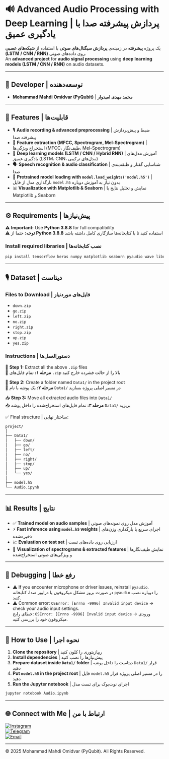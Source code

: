 # 🔊 Advanced Audio Processing with Deep Learning | پردازش پیشرفته صدا با یادگیری عمیق  

یک پروژه **پیشرفته** در زمینه‌ی **پردازش سیگنال‌های صوتی** با استفاده از **شبکه‌های عصبی (LSTM / CNN / RNN)** روی داده‌های صوتی.  
An **advanced project** for **audio signal processing** using **deep learning models (LSTM / CNN / RNN)** on audio datasets.  

---

## 👤 Developer | توسعه‌دهنده  

* **Mohammad Mahdi Omidvar (PyQubit)** | **محمد مهدی امیدوار**  

---

## 🚀 Features | قابلیت‌ها  

* 🎙️ **Audio recording & advanced preprocessing** | ضبط و پیش‌پردازش پیشرفته صدا  
* 🔎 **Feature extraction (MFCC, Spectrogram, Mel-Spectrogram)** | استخراج ویژگی‌ها (MFCC، طیف‌نگار، Mel-Spectrogram)  
* 🧠 **Deep learning models (LSTM / CNN / Hybrid RNN)** | آموزش مدل‌های یادگیری عمیق (LSTM، CNN، مدل‌های ترکیبی)  
* 🗣️ **Speech recognition & audio classification** | شناسایی گفتار و طبقه‌بندی صدا  
* 📂 **Pretrained model loading with `model.load_weights('model.h5')`** | بارگذاری مدل از فایل `model.h5` بدون نیاز به آموزش دوباره  
* 📊 **Visualization with Matplotlib & Seaborn** | نمایش و تحلیل نتایج با Matplotlib و Seaborn  

---

## ⚙️ Requirements | پیش‌نیازها  

⚠️ **Important:** Use **Python 3.8.8** for full compatibility  
⚠️ **توجه:** حتما از **Python 3.8.8** استفاده کنید تا با کتابخانه‌ها سازگاری کامل داشته باشد  

### Install required libraries | نصب کتابخانه‌ها  

```bash
pip install tensorflow keras numpy matplotlib seaborn pyaudio wave librosa
```

---

## 🎙️ Dataset | دیتاست  

### Files to Download | فایل‌های موردنیاز  

* `down.zip`  
* `go.zip`  
* `left.zip`  
* `no.zip`  
* `right.zip`  
* `stop.zip`  
* `up.zip`  
* `yes.zip`  

### Instructions | دستورالعمل‌ها  

📂 **Step 1:** Extract all the above `.zip` files  
📂 **مرحله ۱:** تمام فایل‌های `.zip` بالا را از حالت فشرده خارج کنید  

📁 **Step 2:** Create a folder named `Data1/` in the project root  
📁 **مرحله ۲:** یک پوشه با نام `Data1/` در مسیر اصلی پروژه بسازید  

📥 **Step 3:** Move all extracted audio files into `Data1/`  
📥 **مرحله ۳:** تمام فایل‌های استخراج‌شده را داخل پوشه `Data1/` بریزید  

✅ Final structure | ساختار نهایی:  

```bash
project/
│
├── Data1/
│   ├── down/
│   ├── go/
│   ├── left/
│   ├── no/
│   ├── right/
│   ├── stop/
│   ├── up/
│   └── yes/
│
├── model.h5
└── Audio.ipynb
```

---

## 📊 Results | نتایج  

* ✅ **Trained model on audio samples** | آموزش مدل روی نمونه‌های صوتی  
* ⚡ **Fast inference using `model.h5` weights** | اجرای سریع با بارگذاری وزن‌های ذخیره‌شده  
* 📈 **Evaluation on test set** | ارزیابی روی داده‌های تست  
* 🌌 **Visualization of spectrograms & extracted features** | نمایش طیف‌نگارها و ویژگی‌های صوتی استخراج‌شده  

---

## 🐞 Debugging | رفع خطا  

* ⚠️ If you encounter microphone or driver issues, reinstall `pyaudio`.  
  در صورت بروز مشکل میکروفون یا درایور صدا، کتابخانه `pyaudio` را دوباره نصب کنید.  
* ⚠️ Common error: `OSError: [Errno -9996] Invalid input device` → check your audio input settings.  
  خطای رایج: `OSError: [Errno -9996] Invalid input device` → ورودی میکروفون خود را بررسی کنید.  

---

## 📝 How to Use | نحوه اجرا  

1. **Clone the repository** | ریپازیتوری را کلون کنید  
2. **Install dependencies** | پیش‌نیازها را نصب کنید  
3. **Prepare dataset inside `Data1/` folder** | دیتاست را داخل پوشه `Data1/` قرار دهید  
4. **Put `model.h5` in the project root** | فایل `model.h5` را در مسیر اصلی پروژه قرار دهید  
5. **Run the Jupyter notebook** | اجرای نوت‌بوک برای تست مدل  

```bash
jupyter notebook Audio.ipynb
```

---

## 🌐 Connect with Me | ارتباط با من  

[![Instagram](https://img.shields.io/badge/Instagram-E4405F?logo=instagram&logoColor=white&style=for-the-badge)](https://instagram.com/PyQubit)  
[![Telegram](https://img.shields.io/badge/Telegram-26A5E4?logo=telegram&logoColor=white&style=for-the-badge)](https://t.me/PyQubit)  
[![Email](https://img.shields.io/badge/Email-D14836?logo=gmail&logoColor=white&style=for-the-badge)](mailto:pyqubit@gmail.com)  

---

© 2025 Mohammad Mahdi Omidvar (PyQubit). All Rights Reserved.  
